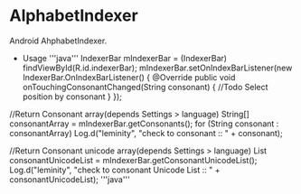 # AlphabetIndexer
Android AhphabetIndexer.

* Usage
'''java'''
IndexerBar mIndexerBar = (IndexerBar) findViewById(R.id.indexerBar);
mIndexerBar.setOnIndexBarListener(new IndexerBar.OnIndexBarListener() {
    @Override
    public void onTouchingConsonantChanged(String consonant) {
        //Todo Select position by consonant
    }
});

//Return Consonant array(depends Settings > language)
String[] consonantArray = mIndexerBar.getConsonants();
for (String consonant : consonantArray)
    Log.d("leminity", "check to consonant :: " + consonant);

//Return Consonant unicode array(depends Settings > language)
List<ConsonantUnicode> consonantUnicodeList = mIndexerBar.getConsonantUnicodeList();
Log.d("leminity", "check to consonant Unicode List :: " + consonantUnicodeList);
'''java'''
